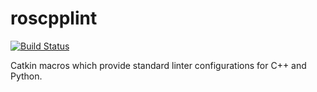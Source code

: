 roscpplint
=======

[![Build Status](http://jenkins.ros.org/buildStatus/icon?job=devel-indigo-roscpplint/ARCH_PARAM=amd64,UBUNTU_PARAM=trusty,label=devel)](http://jenkins.ros.org/job/devel-indigo-roscpplint/ARCH_PARAM=amd64,UBUNTU_PARAM=trusty,label=devel/)

Catkin macros which provide standard linter configurations for C++ and Python.
